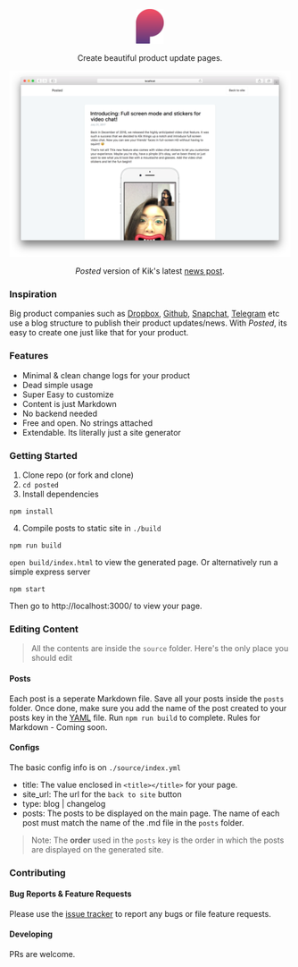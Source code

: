 <p align="center">
  <img src="https://raw.githubusercontent.com/shivkanthb/posted/master/source/images/logo.png" alt="Posted logo" width="50">
  <br>
</p>
<p align="center">Create beautiful product update pages.</p>

<p align="center"><img src="https://raw.githubusercontent.com/shivkanthb/posted/master/source/images/example-screenshot.png" width=700 alt="Screenshot Example."></p>
<p align="center"><i>Posted</i> version of Kik's latest <a href="http://www.kik.com/blog/introducing-full-screen-mode-and-stickers-for-video-chat/">news post</a>.</p>

### Inspiration
Big product companies such as [Dropbox](https://blogs.dropbox.com/dropbox/category/product-news/), [Github](https://github.com/blog/category/ship), [Snapchat](https://www.snap.com/en-US/news/), [Telegram](https://telegram.org/blog/admin-revolution) etc use a blog structure to publish their product updates/news. With *Posted*, its easy to create one just like that for your product. 

### Features
- Minimal & clean change logs for your product
- Dead simple usage
- Super Easy to customize
- Content is just Markdown
- No backend needed
- Free and open. No strings attached
- Extendable. Its literally just a site generator

### Getting Started

1. Clone repo (or fork and clone)
2. `cd posted`
3. Install dependencies 
```
npm install
```
4. Compile posts to static site in `./build`
```
npm run build
```

`open build/index.html` to view the generated page. 
Or alternatively run a simple express server
```
npm start
```
Then go to http://localhost:3000/ to view your page. 
 
### Editing Content
> All the contents are inside the `source` folder. Here's the only place you should edit

#### Posts
Each post is a seperate Markdown file. Save all your posts inside the `posts` folder. Once done, make sure you add the name of the post created to your posts key in the [YAML](https://github.com/shivkanthb/posted/blob/master/source/index.yml) file. Run `npm run build` to complete.
Rules for Markdown - Coming soon. 

#### Configs
The basic config info is on `./source/index.yml`
- title: The value enclosed in `<title></title>` for your page.
- site_url: The url for the `back to site` button
- type: blog | changelog
- posts: The posts to be displayed on the main page. The name of each post must match the name of the .md file in the `posts` folder.
> Note: The **order** used in the `posts` key is the order in which the posts are displayed on the generated site. 


### Contributing

#### Bug Reports & Feature Requests

Please use the [issue tracker](https://github.com/shivkanthb/posted/issues) to report any bugs or file feature requests.

#### Developing

PRs are welcome. 


